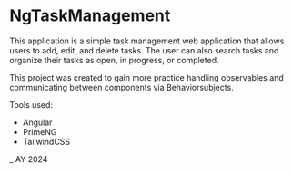 # NgTaskManagement

This application is a simple task management web application that allows users to add, edit, and delete tasks.
The user can also search tasks and organize their tasks as open, in progress, or completed.

This project was created to gain more practice handling observables and communicating between components via Behaviorsubjects.

Tools used:

- Angular
- PrimeNG
- TailwindCSS

\_ AY 2024

